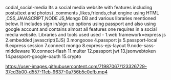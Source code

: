 codial_social-media
Its a social media website with features including posts(text and photos) ,comments ,likes,friends,chat engine using HTML ,CSS,JAVASCRIPT,NODE JS,Mongo DB and various libraries mentioned below. It includes sign in/sign up options using passport and also using google account and contains almost all features one requires in a social media website. Libraries and tools used used - 1.web framework=express js 2.embedded javascript(EJS) 3.mongoose 4.passport js 5.passport-local 6.express session 7.connect mongo 8.express-ejs-layout 9.node-sass-middleware 10.connect-flash 11.multer 12.passport jwt 13.jsonwebtoken 14.passport-google-oauth 15.crypto



https://user-images.githubusercontent.com/71987067/123326729-37cd3b00-d557-11eb-9637-0a756b5c0efb.mp4


